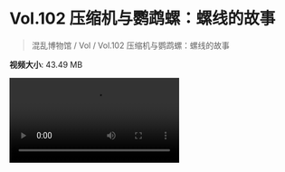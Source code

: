 # Vol.102 压缩机与鹦鹉螺：螺线的故事

> 混乱博物馆 / Vol / Vol.102 压缩机与鹦鹉螺：螺线的故事

**视频大小**: 43.49 MB

<div class="video"><video src="https://file.hsyhx.top/archive/混乱博物馆/Vol/102.mp4" controls preload>🤔 您的浏览器不支持 video 标签</video></div>